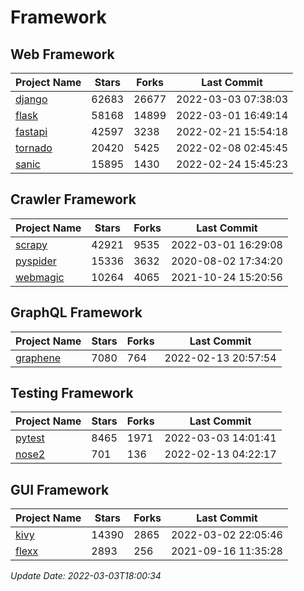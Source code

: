 # Framework

## Web Framework
| Project Name | Stars | Forks | Last Commit |
| ------------ | ----- | ----- | ----------- |
| [django](https://github.com/django/django) | 62683 | 26677 | 2022-03-03 07:38:03 |
| [flask](https://github.com/pallets/flask) | 58168 | 14899 | 2022-03-01 16:49:14 |
| [fastapi](https://github.com/tiangolo/fastapi) | 42597 | 3238 | 2022-02-21 15:54:18 |
| [tornado](https://github.com/tornadoweb/tornado) | 20420 | 5425 | 2022-02-08 02:45:45 |
| [sanic](https://github.com/sanic-org/sanic) | 15895 | 1430 | 2022-02-24 15:45:23 |

## Crawler Framework
| Project Name | Stars | Forks | Last Commit |
| ------------ | ----- | ----- | ----------- |
| [scrapy](https://github.com/scrapy/scrapy) | 42921 | 9535 | 2022-03-01 16:29:08 |
| [pyspider](https://github.com/binux/pyspider) | 15336 | 3632 | 2020-08-02 17:34:20 |
| [webmagic](https://github.com/code4craft/webmagic) | 10264 | 4065 | 2021-10-24 15:20:56 |

## GraphQL Framework
| Project Name | Stars | Forks | Last Commit |
| ------------ | ----- | ----- | ----------- |
| [graphene](https://github.com/graphql-python/graphene) | 7080 | 764 | 2022-02-13 20:57:54 |

## Testing Framework
| Project Name | Stars | Forks | Last Commit |
| ------------ | ----- | ----- | ----------- |
| [pytest](https://github.com/pytest-dev/pytest) | 8465 | 1971 | 2022-03-03 14:01:41 |
| [nose2](https://github.com/nose-devs/nose2) | 701 | 136 | 2022-02-13 04:22:17 |

## GUI Framework
| Project Name | Stars | Forks | Last Commit |
| ------------ | ----- | ----- | ----------- |
| [kivy](https://github.com/kivy/kivy) | 14390 | 2865 | 2022-03-02 22:05:46 |
| [flexx](https://github.com/flexxui/flexx) | 2893 | 256 | 2021-09-16 11:35:28 |

*Update Date: 2022-03-03T18:00:34*